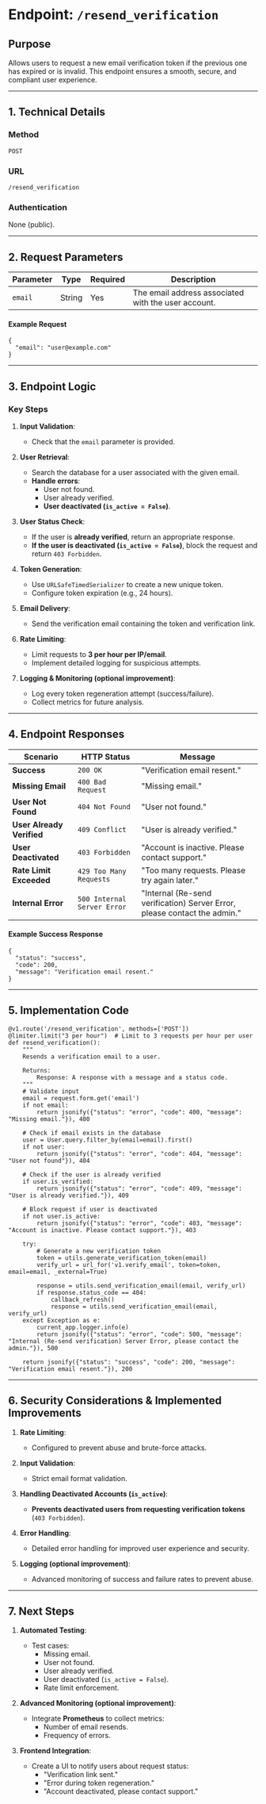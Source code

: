 # **Endpoint: `/resend_verification`**

## **Purpose**
Allows users to request a new email verification token if the previous one has expired or is invalid. This endpoint ensures a smooth, secure, and compliant user experience.

---

## **1. Technical Details**

### **Method**
`POST`

### **URL**
`/resend_verification`

### **Authentication**
None (public).

---

## **2. Request Parameters**

| **Parameter** | **Type**  | **Required** | **Description**                           |
|--------------|-----------|-------------|-------------------------------------------|
| `email`      | String    | Yes         | The email address associated with the user account. |

#### **Example Request**
```
{
  "email": "user@example.com"
}
```

---

## **3. Endpoint Logic**

### **Key Steps**
1. **Input Validation**:
   - Check that the `email` parameter is provided.

2. **User Retrieval**:
   - Search the database for a user associated with the given email.
   - **Handle errors**:
     - User not found.
     - User already verified.
     - **User deactivated (`is_active = False`)**.

3. **User Status Check**:
   - If the user is **already verified**, return an appropriate response.
   - **If the user is deactivated (`is_active = False`)**, block the request and return `403 Forbidden`.

4. **Token Generation**:
   - Use `URLSafeTimedSerializer` to create a new unique token.
   - Configure token expiration (e.g., 24 hours).

5. **Email Delivery**:
   - Send the verification email containing the token and verification link.

6. **Rate Limiting**:
   - Limit requests to **3 per hour per IP/email**.
   - Implement detailed logging for suspicious attempts.

7. **Logging & Monitoring (optional improvement)**:
   - Log every token regeneration attempt (success/failure).
   - Collect metrics for future analysis.

---

## **4. Endpoint Responses**

| **Scenario**               | **HTTP Status**   | **Message**                                |
|----------------------------|-------------------|--------------------------------------------|
| **Success**                | `200 OK`         | "Verification email resent."              |
| **Missing Email**          | `400 Bad Request` | "Missing email."                          |
| **User Not Found**         | `404 Not Found`   | "User not found."                         |
| **User Already Verified**  | `409 Conflict`    | "User is already verified."               |
| **User Deactivated**       | `403 Forbidden`   | "Account is inactive. Please contact support." |
| **Rate Limit Exceeded**    | `429 Too Many Requests` | "Too many requests. Please try again later." |
| **Internal Error**         | `500 Internal Server Error` | "Internal (Re-send verification) Server Error, please contact the admin." |

#### **Example Success Response**
```
{
  "status": "success",
  "code": 200,
  "message": "Verification email resent."
}
```

---

## **5. Implementation Code**

```
@v1.route('/resend_verification', methods=['POST'])
@limiter.limit("3 per hour")  # Limit to 3 requests per hour per user
def resend_verification():
    """
    Resends a verification email to a user.

    Returns:
        Response: A response with a message and a status code.
    """
    # Validate input
    email = request.form.get('email')
    if not email:
        return jsonify({"status": "error", "code": 400, "message": "Missing email."}), 400

    # Check if email exists in the database
    user = User.query.filter_by(email=email).first()
    if not user:
        return jsonify({"status": "error", "code": 404, "message": "User not found"}), 404
    
    # Check if the user is already verified
    if user.is_verified:
        return jsonify({"status": "error", "code": 409, "message": "User is already verified."}), 409
    
    # Block request if user is deactivated
    if not user.is_active:
        return jsonify({"status": "error", "code": 403, "message": "Account is inactive. Please contact support."}), 403

    try:
        # Generate a new verification token
        token = utils.generate_verification_token(email)
        verify_url = url_for('v1.verify_email', token=token, email=email, _external=True)

        response = utils.send_verification_email(email, verify_url)
        if response.status_code == 404:
            callback_refresh()
            response = utils.send_verification_email(email, verify_url)
    except Exception as e:
        current_app.logger.info(e)
        return jsonify({"status": "error", "code": 500, "message": "Internal (Re-send verification) Server Error, please contact the admin."}), 500

    return jsonify({"status": "success", "code": 200, "message": "Verification email resent."}), 200
```

---

## **6. Security Considerations & Implemented Improvements**

1. **Rate Limiting**:
   - Configured to prevent abuse and brute-force attacks.

2. **Input Validation**:
   - Strict email format validation.

3. **Handling Deactivated Accounts (`is_active`)**:
   - **Prevents deactivated users from requesting verification tokens** (`403 Forbidden`).

4. **Error Handling**:
   - Detailed error handling for improved user experience and security.

5. **Logging (optional improvement)**:
   - Advanced monitoring of success and failure rates to prevent abuse.

---

## **7. Next Steps**

1. **Automated Testing**:
   - Test cases:
     - Missing email.
     - User not found.
     - User already verified.
     - User deactivated (`is_active = False`).
     - Rate limit enforcement.

2. **Advanced Monitoring (optional improvement)**:
   - Integrate **Prometheus** to collect metrics:
     - Number of email resends.
     - Frequency of errors.

3. **Frontend Integration**:
   - Create a UI to notify users about request status:
     - "Verification link sent."
     - "Error during token regeneration."
     - "Account deactivated, please contact support."

